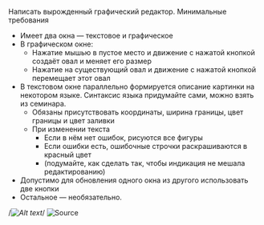 Написать вырожденный графический редактор. Минимальные требования
* Имеет два окна — текстовое и графическое
* В графическом окне:
    * Нажатие мышью в пустое место и движение с нажатой кнопкой создаёт овал и меняет его размер
    * Нажатие на существующий овал и движение с нажатой кнопкой перемещает этот овал 
* В текстовом окне параллельно формируется описание картинки на некотором языке. Синтаксис языка придумайте сами, можно взять из семинара.
    * Обязаны присутствовать координаты, ширина границы, цвет границы и цвет заливки
    * При изменении текста
        * Если в нём нет ошибок, рисуются все фигуры
        * Если ошибки есть, ошибочные строчки раскрашиваются в красный цвет
        * (подумайте, как сделать так, чтобы индикация не мешала редактированию) 
* Допустимо для обновления одного окна из другого использовать две кнопки
* Остальное — необязательно.

/*![Alt text](http://uneex.ru/LecturesCMC/PythonDevelopment2021/05_SshAndSmartWidgents?action=AttachFile&do=get&target=o.mp4)*/
![Source](http://uneex.ru/LecturesCMC/PythonDevelopment2021/05_SshAndSmartWidgents)
